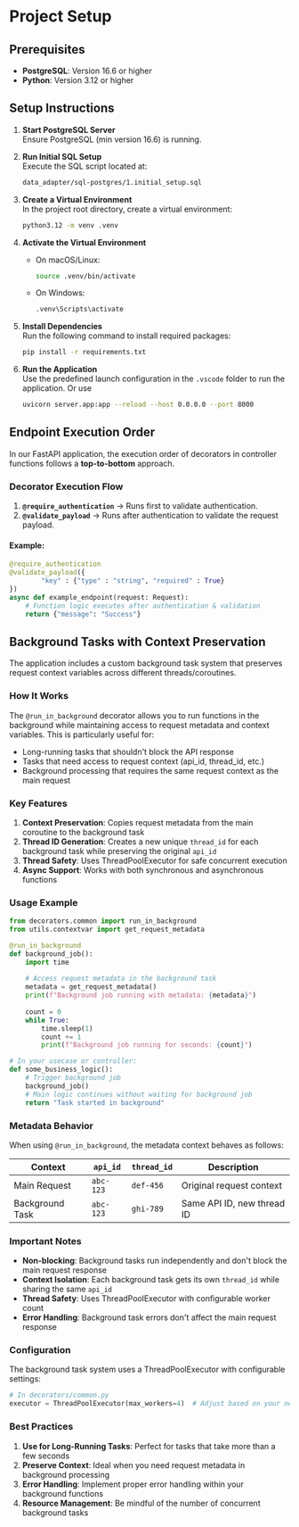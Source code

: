 # Project Setup

## Prerequisites
- **PostgreSQL**: Version 16.6 or higher
- **Python**: Version 3.12 or higher

## Setup Instructions

1. **Start PostgreSQL Server**  
   Ensure PostgreSQL (min version 16.6) is running.

2. **Run Initial SQL Setup**  
   Execute the SQL script located at:
   ```sh
   data_adapter/sql-postgres/1.initial_setup.sql
   ```

3. **Create a Virtual Environment**  
   In the project root directory, create a virtual environment:
   ```sh
   python3.12 -m venv .venv
   ```

4. **Activate the Virtual Environment**  
   - On macOS/Linux:
     ```sh
     source .venv/bin/activate
     ```
   - On Windows:
     ```sh
     .venv\Scripts\activate
     ```

5. **Install Dependencies**  
   Run the following command to install required packages:
   ```sh
   pip install -r requirements.txt
   ```

6. **Run the Application**  
   Use the predefined launch configuration in the `.vscode` folder to run the application. Or use
   ```sh
   uvicorn server.app:app --reload --host 0.0.0.0 --port 8000   
   ```



## Endpoint Execution Order

In our FastAPI application, the execution order of decorators in controller functions follows a **top-to-bottom** approach.

### **Decorator Execution Flow**
1. **`@require_authentication`** → Runs first to validate authentication.
2. **`@validate_payload`** → Runs after authentication to validate the request payload.

#### **Example:**
```python
@require_authentication
@validate_payload({
        "key" : {"type" : "string", "required" : True}
})
async def example_endpoint(request: Request):
    # Function logic executes after authentication & validation
    return {"message": "Success"}

```

## Background Tasks with Context Preservation

The application includes a custom background task system that preserves request context variables across different threads/coroutines.

### **How It Works**

The `@run_in_background` decorator allows you to run functions in the background while maintaining access to request metadata and context variables. This is particularly useful for:

- Long-running tasks that shouldn't block the API response
- Tasks that need access to request context (api_id, thread_id, etc.)
- Background processing that requires the same request context as the main request

### **Key Features**

1. **Context Preservation**: Copies request metadata from the main coroutine to the background task
2. **Thread ID Generation**: Creates a new unique `thread_id` for each background task while preserving the original `api_id`
3. **Thread Safety**: Uses ThreadPoolExecutor for safe concurrent execution
4. **Async Support**: Works with both synchronous and asynchronous functions

### **Usage Example**

```python
from decorators.common import run_in_background
from utils.contextvar import get_request_metadata

@run_in_background
def background_job():
    import time
    
    # Access request metadata in the background task
    metadata = get_request_metadata()
    print(f"Background job running with metadata: {metadata}")
    
    count = 0
    while True:
        time.sleep(1)
        count += 1
        print(f"Background job running for seconds: {count}")

# In your usecase or controller:
def some_business_logic():
    # Trigger background job
    background_job()
    # Main logic continues without waiting for background job
    return "Task started in background"
```

### **Metadata Behavior**

When using `@run_in_background`, the metadata context behaves as follows:

| Context | `api_id` | `thread_id` | Description |
|---------|----------|-------------|-------------|
| Main Request | `abc-123` | `def-456` | Original request context |
| Background Task | `abc-123` | `ghi-789` | Same API ID, new thread ID |

### **Important Notes**

- **Non-blocking**: Background tasks run independently and don't block the main request response
- **Context Isolation**: Each background task gets its own `thread_id` while sharing the same `api_id`
- **Thread Safety**: Uses ThreadPoolExecutor with configurable worker count
- **Error Handling**: Background task errors don't affect the main request response

### **Configuration**

The background task system uses a ThreadPoolExecutor with configurable settings:

```python
# In decorators/common.py
executor = ThreadPoolExecutor(max_workers=4)  # Adjust based on your needs
```

### **Best Practices**

1. **Use for Long-Running Tasks**: Perfect for tasks that take more than a few seconds
2. **Preserve Context**: Ideal when you need request metadata in background processing
3. **Error Handling**: Implement proper error handling within your background functions
4. **Resource Management**: Be mindful of the number of concurrent background tasks
